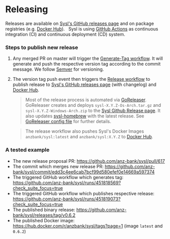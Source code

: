 # Releasing

Releases are available on [Sysl's GitHub releases page](https://github.com/anz-bank/sysl/releases) and on package registries (e.g. [Docker Hub](https://hub.docker.com/u/anzbank)).
&nbsp;
Sysl is using [GitHub Actions](https://help.github.com/en/actions/getting-started-with-github-actions/about-github-actions) as continuous integration (CI) and continuous deployment (CD) system.
&nbsp;

### Steps to publish new release

1. Any merged PR on master will trigger the [Generate-Tag workflow](https://github.com/anz-bank/sysl/blob/master/.github/workflows/generate-tag.yml). It will generate and push the respective version tag according to the commit message. We follow [Semver](https://semver.org/) for versioning.

2. The version tag push event then triggers the [Release workflow](https://github.com/anz-bank/sysl/blob/master/.github/workflows/release.yml) to publish release to [Sysl's GitHub releases page](https://github.com/anz-bank/sysl/releases) (with changelog) and [Docker Hub](https://hub.docker.com/r/anzbank/sysl).

   > Most of the release process is automated via [GoReleaser](https://goreleaser.com/). GoReleaser creates and deploys `sysl-X.Y.Z-Os-Arch.tar.gz` and `sysl-X.Y.Z-Windows-Arch.zip` to the [Sysl Github Release page](https://github.com/anz-bank/sysl/releases). It also updates [sysl-homebrew](https://github.com/anz-bank/homebrew-sysl) with the latest release. See [GoReleaser config file](https://github.com/anz-bank/sysl/blob/master/.github/workflows/.goreleaser.yml) for further details.

   > The release workflow also pushes Sysl's Docker Images `anzbank/sysl:latest` and `anzbank/sysl:X.Y.Z` to [Docker Hub](https://hub.docker.com/r/anzbank/sysl).


### A tested example

- The new release proposal PR: https://github.com/anz-bank/sysl/pull/617
- The commit which merges new release PR: https://github.com/anz-bank/sysl/commit/edd3c4ee6cab7bcf99d580efef0e14669a597374
- The triggered GitHub workflow which generates tag: https://github.com/anz-bank/sysl/runs/451818569?check_suite_focus=true
- The triggered GitHub workflow which publishes respective release: https://github.com/anz-bank/sysl/runs/451819073?check_suite_focus=true
- The published binary release: https://github.com/anz-bank/sysl/releases/tag/v0.6.2
- The published Docker image: https://hub.docker.com/r/anzbank/sysl/tags?page=1 (image `latest` and `0.6.2`)
